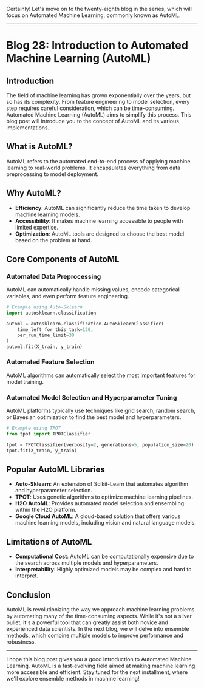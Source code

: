 Certainly! Let's move on to the twenty-eighth blog in the series, which will focus on Automated Machine Learning, commonly known as AutoML.

---

# Blog 28: Introduction to Automated Machine Learning (AutoML)

## Introduction

The field of machine learning has grown exponentially over the years, but so has its complexity. From feature engineering to model selection, every step requires careful consideration, which can be time-consuming. Automated Machine Learning (AutoML) aims to simplify this process. This blog post will introduce you to the concept of AutoML and its various implementations.

## What is AutoML?

AutoML refers to the automated end-to-end process of applying machine learning to real-world problems. It encapsulates everything from data preprocessing to model deployment.

## Why AutoML?

- **Efficiency**: AutoML can significantly reduce the time taken to develop machine learning models.
- **Accessibility**: It makes machine learning accessible to people with limited expertise.
- **Optimization**: AutoML tools are designed to choose the best model based on the problem at hand.

## Core Components of AutoML

### Automated Data Preprocessing

AutoML can automatically handle missing values, encode categorical variables, and even perform feature engineering.

```python
# Example using Auto-Sklearn
import autosklearn.classification

automl = autosklearn.classification.AutoSklearnClassifier(
    time_left_for_this_task=120,
    per_run_time_limit=30
)
automl.fit(X_train, y_train)
```

### Automated Feature Selection

AutoML algorithms can automatically select the most important features for model training.

### Automated Model Selection and Hyperparameter Tuning

AutoML platforms typically use techniques like grid search, random search, or Bayesian optimization to find the best model and hyperparameters.

```python
# Example using TPOT
from tpot import TPOTClassifier

tpot = TPOTClassifier(verbosity=2, generations=5, population_size=20)
tpot.fit(X_train, y_train)
```

## Popular AutoML Libraries

- **Auto-Sklearn**: An extension of Scikit-Learn that automates algorithm and hyperparameter selection.
- **TPOT**: Uses genetic algorithms to optimize machine learning pipelines.
- **H2O AutoML**: Provides automated model selection and ensembling within the H2O platform.
- **Google Cloud AutoML**: A cloud-based solution that offers various machine learning models, including vision and natural language models.

## Limitations of AutoML

- **Computational Cost**: AutoML can be computationally expensive due to the search across multiple models and hyperparameters.
- **Interpretability**: Highly optimized models may be complex and hard to interpret.

## Conclusion

AutoML is revolutionizing the way we approach machine learning problems by automating many of the time-consuming aspects. While it's not a silver bullet, it's a powerful tool that can greatly assist both novice and experienced data scientists. In the next blog, we will delve into ensemble methods, which combine multiple models to improve performance and robustness.

---

I hope this blog post gives you a good introduction to Automated Machine Learning. AutoML is a fast-evolving field aimed at making machine learning more accessible and efficient. Stay tuned for the next installment, where we'll explore ensemble methods in machine learning!